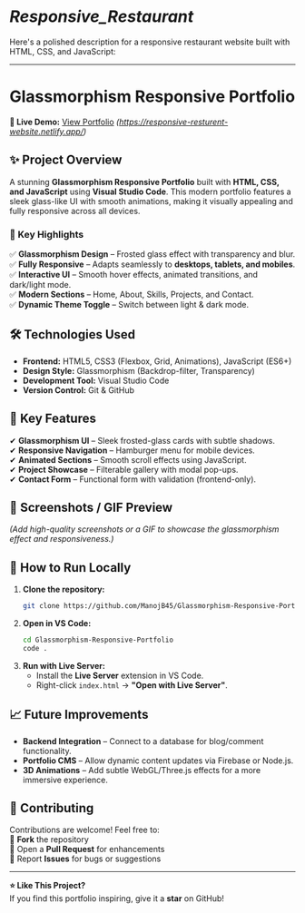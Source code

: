 # _Responsive_Restaurant_
Here's a polished description for a responsive restaurant website built with HTML, CSS, and JavaScript:

---

# **Glassmorphism Responsive Portfolio**  

**🔗 Live Demo:** [View Portfolio](#) *(https://responsive-resturent-website.netlify.app/)*  

## **✨ Project Overview**  
A stunning **Glassmorphism Responsive Portfolio** built with **HTML, CSS, and JavaScript** using **Visual Studio Code**. This modern portfolio features a sleek glass-like UI with smooth animations, making it visually appealing and fully responsive across all devices.  

### **🌟 Key Highlights**  
✅ **Glassmorphism Design** – Frosted glass effect with transparency and blur.  
✅ **Fully Responsive** – Adapts seamlessly to **desktops, tablets, and mobiles**.  
✅ **Interactive UI** – Smooth hover effects, animated transitions, and dark/light mode.  
✅ **Modern Sections** – Home, About, Skills, Projects, and Contact.  
✅ **Dynamic Theme Toggle** – Switch between light & dark mode.  

## **🛠 Technologies Used**  
- **Frontend:** HTML5, CSS3 (Flexbox, Grid, Animations), JavaScript (ES6+)  
- **Design Style:** Glassmorphism (Backdrop-filter, Transparency)  
- **Development Tool:** Visual Studio Code  
- **Version Control:** Git & GitHub  

## **🚀 Key Features**  
✔ **Glassmorphism UI** – Sleek frosted-glass cards with subtle shadows.  
✔ **Responsive Navigation** – Hamburger menu for mobile devices.  
✔ **Animated Sections** – Smooth scroll effects using JavaScript.  
✔ **Project Showcase** – Filterable gallery with modal pop-ups.  
✔ **Contact Form** – Functional form with validation (frontend-only).  

## **📸 Screenshots / GIF Preview**  
*(Add high-quality screenshots or a GIF to showcase the glassmorphism effect and responsiveness.)*  

## **🔧 How to Run Locally**  
1. **Clone the repository:**  
   ```bash
   git clone https://github.com/ManojB45/Glassmorphism-Responsive-Portfolio.git
   ```
2. **Open in VS Code:**  
   ```bash
   cd Glassmorphism-Responsive-Portfolio
   code .
   ```
3. **Run with Live Server:**  
   - Install the **Live Server** extension in VS Code.  
   - Right-click `index.html` → **"Open with Live Server"**.  

## **📈 Future Improvements**  
- **Backend Integration** – Connect to a database for blog/comment functionality.  
- **Portfolio CMS** – Allow dynamic content updates via Firebase or Node.js.  
- **3D Animations** – Add subtle WebGL/Three.js effects for a more immersive experience.  

## **🤝 Contributing**  
Contributions are welcome! Feel free to:  
🔹 **Fork** the repository  
🔹 Open a **Pull Request** for enhancements  
🔹 Report **Issues** for bugs or suggestions  

---  
**⭐ Like This Project?**  
If you find this portfolio inspiring, give it a **star** on GitHub!  

